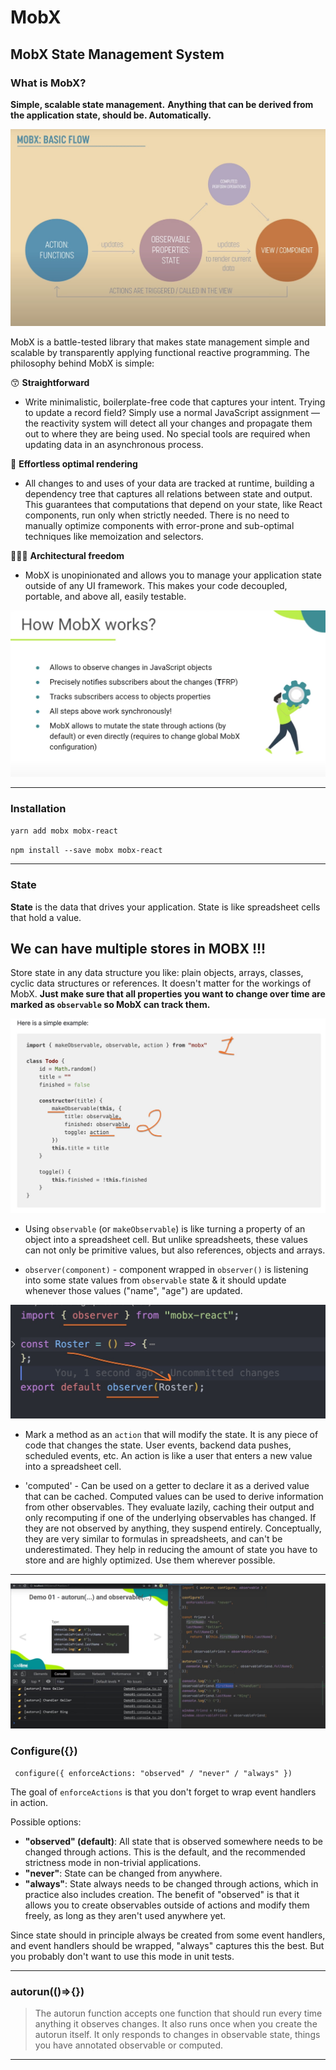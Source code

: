 # MobX

## MobX State Management System

### What is MobX?

**Simple, scalable state management.**
**Anything that can be derived from the application state, should be. Automatically.**

![mobX Structure](slides/mobx_structure.jpg)

MobX is a battle-tested library that makes state management simple and scalable by transparently applying functional reactive programming. The philosophy behind MobX is simple:

😙 **Straightforward**

-   Write minimalistic, boilerplate-free code that captures your intent. Trying to update a record field? Simply use a normal JavaScript assignment — the reactivity system will detect all your changes and propagate them out to where they are being used. No special tools are required when updating data in an asynchronous process.

🚅 **Effortless optimal rendering**

-   All changes to and uses of your data are tracked at runtime, building a dependency tree that captures all relations between state and output. This guarantees that computations that depend on your state, like React components, run only when strictly needed. There is no need to manually optimize components with error-prone and sub-optimal techniques like memoization and selectors.

🤹🏻‍♂️ **Architectural freedom**

-   MobX is unopinionated and allows you to manage your application state outside of any UI framework. This makes your code decoupled, portable, and above all, easily testable.

![mobX](slides/MobX.jpg)

---

### Installation

`yarn add mobx mobx-react`

`npm install --save mobx mobx-react`

---

### State

**State** is the data that drives your application. State is like spreadsheet cells that hold a value.

## We can have multiple stores in MOBX !!!

Store state in any data structure you like: plain objects, arrays, classes, cyclic data structures or references. It doesn't matter for the workings of MobX. **Just make sure that all properties you want to change over time are marked as `observable` so MobX can track them.**

![state](slides/state.jpg)

-   Using `observable` (or `makeObservable`) is like turning a property of an object into a spreadsheet cell. But unlike spreadsheets, these values can not only be primitive values, but also references, objects and arrays.

-   `observer(component)` - component wrapped in `observer()` is listening into some state values from `observable` state & it should update whenever those values ("name", "age") are updated.

![create observable component](slides/observer.jpg)

-   Mark a method as an `action` that will modify the state. It is any piece of code that changes the state. User events, backend data pushes, scheduled events, etc. An action is like a user that enters a new value into a spreadsheet cell.

-   'computed' - Can be used on a getter to declare it as a derived value that can be cached. Computed values can be used to derive information from other observables. They evaluate lazily, caching their output and only recomputing if one of the underlying observables has changed. If they are not observed by anything, they suspend entirely. Conceptually, they are very similar to formulas in spreadsheets, and can't be underestimated. They help in reducing the amount of state you have to store and are highly optimized. Use them wherever possible.

---

![mobX](slides/mobX_2.jpg)

### Configure({})

`
configure({
enforceActions: "observed" / "never" / "always"
})`

The goal of `enforceActions` is that you don't forget to wrap event handlers in action.

Possible options:

-   **"observed" (default)**: All state that is observed somewhere needs to be changed through actions. This is the default, and the recommended strictness mode in non-trivial applications.
-   **"never"**: State can be changed from anywhere.
-   **"always"**: State always needs to be changed through actions, which in practice also includes creation.
    The benefit of "observed" is that it allows you to create observables outside of actions and modify them freely, as long as they aren't used anywhere yet.

Since state should in principle always be created from some event handlers, and event handlers should be wrapped, "always" captures this the best. But you probably don't want to use this mode in unit tests.

---

### autorun(()=>{})

> The autorun function accepts one function that should run every time anything it observes changes. It also runs once when you create the autorun itself. It only responds to changes in observable state, things you have annotated observable or computed.

---
